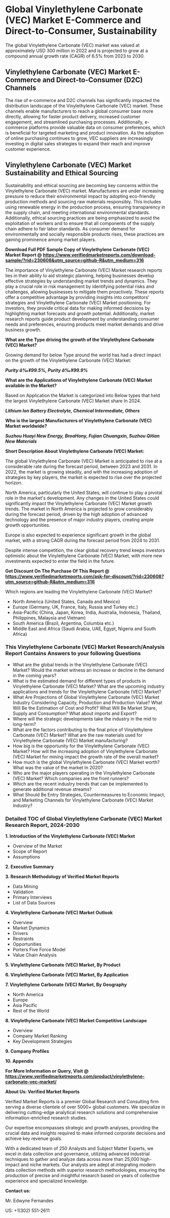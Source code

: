 <h1>Global Vinylethylene Carbonate (VEC) Market E-Commerce and Direct-to-Consumer, Sustainability</h1><p class=""><p>The global Vinylethylene Carbonate (VEC) market was valued at approximately USD 300 million in 2022 and is projected to grow at a compound annual growth rate (CAGR) of 6.5% from 2023 to 2030.</p><h2>Vinylethylene Carbonate (VEC) Market E-Commerce and Direct-to-Consumer (D2C) Channels</h2><p>The rise of e-commerce and D2C channels has significantly impacted the distribution landscape of the Vinylethylene Carbonate (VEC) market. These channels enable manufacturers to reach a global consumer base more directly, allowing for faster product delivery, increased customer engagement, and streamlined purchasing processes. Additionally, e-commerce platforms provide valuable data on consumer preferences, which is beneficial for targeted marketing and product innovation. As the adoption of online purchasing continues to grow, VEC suppliers are increasingly investing in digital sales strategies to expand their reach and improve customer experience.</p><h2>Vinylethylene Carbonate (VEC) Market Sustainability and Ethical Sourcing</h2><p>Sustainability and ethical sourcing are becoming key concerns within the Vinylethylene Carbonate (VEC) market. Manufacturers are under increasing pressure to reduce their environmental impact by adopting eco-friendly production methods and sourcing raw materials responsibly. This includes using renewable energy in the production process, ensuring transparency in the supply chain, and meeting international environmental standards. Additionally, ethical sourcing practices are being emphasized to avoid the exploitation of workers and to ensure that all components of the supply chain adhere to fair labor standards. As consumer demand for environmentally and socially responsible products rises, these practices are gaining prominence among market players.</p></p><p class=""><strong>Download Full PDF Sample Copy of Vinylethylene Carbonate (VEC) Market Report @ <a href="https://www.verifiedmarketreports.com/download-sample/?rid=230608&utm_source=github-R&utm_medium=316" target="_blank">https://www.verifiedmarketreports.com/download-sample/?rid=230608&utm_source=github-R&utm_medium=316</a></strong></p><p>The importance of&nbsp;Vinylethylene Carbonate (VEC) Market research reports lies in their ability to aid strategic planning, helping businesses develop effective strategies by understanding market trends and dynamics. They play a crucial role in risk management by identifying potential risks and challenges, allowing businesses to mitigate them proactively. These reports offer a competitive advantage by providing insights into competitors' strategies and Vinylethylene Carbonate (VEC) Market positioning. For investors, they provide critical data for making informed decisions by highlighting market forecasts and growth potential. Additionally, market research reports guide product development by understanding consumer needs and preferences, ensuring products meet market demands and drive business growth.</p><p><strong>What are the&nbsp;Type driving the growth of the Vinylethylene Carbonate (VEC) Market?</strong></p><p id="" class="">Growing demand for below Type around the world has had a direct impact on the growth of the Vinylethylene Carbonate (VEC) Market:</p><p class=""><em><strong>Purity â‰¥99.5%, Purity â‰¥99.9%</strong></em></p><p class=""><strong>What are the&nbsp;Applications&nbsp;of Vinylethylene Carbonate (VEC) Market available in the Market?</strong></p><p id="" class="">Based on Application the Market is categorized into Below types that held the largest Vinylethylene Carbonate (VEC) Market share In 2024.</p><p class=""><em><strong>Lithium Ion Battery Electrolyte, Chemical Intermediate, Others</strong></em></p><p class=""><strong>Who is the largest Manufacturers of Vinylethylene Carbonate (VEC) Market worldwide?</strong></p><p><em><strong>Suzhou Huayi New Energy, BroaHony, Fujian Chuangxin, Suzhou Qitian New Materials</strong></em></p><p id="" class=""><strong>Short Description About Vinylethylene Carbonate (VEC) Market:</strong></p><p>The global Vinylethylene Carbonate (VEC) Market is anticipated to rise at a considerable rate during the forecast period, between 2023 and 2031. In 2022, the market is growing steadily, and with the increasing adoption of strategies by key players, the market is expected to rise over the projected horizon.</p><p>North America, particularly the United States, will continue to play a pivotal role in the market's development. Any changes in the United States could significantly impact the Vinylethylene Carbonate (VEC) Market growth trends. The market in North America is projected to grow considerably during the forecast period, driven by the high adoption of advanced technology and the presence of major industry players, creating ample growth opportunities.</p><p>Europe is also expected to experience significant growth in the global market, with a strong CAGR during the forecast period from 2024 to 2031.</p><p>Despite intense competition, the clear global recovery trend keeps investors optimistic about the Vinylethylene Carbonate (VEC) Market, with more new investments expected to enter the field in the future.</p><p id="" class=""><strong>Get Discount On The Purchase Of This Report @ <a href="https://www.verifiedmarketreports.com/ask-for-discount/?rid=230608?utm_source=github-R&utm_medium=316" target="_blank">https://www.verifiedmarketreports.com/ask-for-discount/?rid=230608?utm_source=github-R&utm_medium=316</a></strong></p><p class="">Which regions are leading the Vinylethylene Carbonate (VEC) Market?</p><ul><li>North America (United States, Canada and Mexico)</li><li>Europe (Germany, UK, France, Italy, Russia and Turkey etc.)</li><li>Asia-Pacific (China, Japan, Korea, India, Australia, Indonesia, Thailand, Philippines, Malaysia and Vietnam)</li><li>South America (Brazil, Argentina, Columbia etc.)</li><li>Middle East and Africa (Saudi Arabia, UAE, Egypt, Nigeria and South Africa)</li></ul><h3 id="" class="">This Vinylethylene Carbonate (VEC) Market Research/Analysis Report Contains Answers to your following Questions</h3><ul><li>What are the global trends in the Vinylethylene Carbonate (VEC) Market? Would the market witness an increase or decline in the demand in the coming years?</li><li>What is the estimated demand for different types of products in Vinylethylene Carbonate (VEC) Market? What are the upcoming industry applications and trends for the Vinylethylene Carbonate (VEC) Market?</li><li>What Are Projections of Global Vinylethylene Carbonate (VEC) Market Industry Considering Capacity, Production and Production Value? What Will Be the Estimation of Cost and Profit? What Will Be Market Share, Supply and Consumption? What about imports and Export?</li><li>Where will the strategic developments take the industry in the mid to long-term?</li><li>What are the factors contributing to the final price of Vinylethylene Carbonate (VEC) Market? What are the raw materials used for Vinylethylene Carbonate (VEC) Market manufacturing?</li><li>How big is the opportunity for the Vinylethylene Carbonate (VEC) Market? How will the increasing adoption of Vinylethylene Carbonate (VEC) Market for mining impact the growth rate of the overall market?</li><li>How much is the global Vinylethylene Carbonate (VEC) Market worth? What was the value of the market In 2020?</li><li>Who are the major players operating in the Vinylethylene Carbonate (VEC) Market? Which companies are the front runners?</li><li>Which are the recent industry trends that can be implemented to generate additional revenue streams?</li><li>What Should Be Entry Strategies, Countermeasures to Economic Impact, and Marketing Channels for Vinylethylene Carbonate (VEC) Market Industry?</li></ul><h3 id="" class="">Detailed TOC of Global Vinylethylene Carbonate (VEC) Market Research Report, 2024-2030</h3><p id="" class=""><strong>1. Introduction of the Vinylethylene Carbonate (VEC) Market</strong></p><ul><li>Overview of the Market</li><li>Scope of Report</li><li>Assumptions</li></ul><p id="" class=""><strong>2. Executive Summary</strong></p><p id="" class=""><strong>3. Research Methodology of Verified Market Reports</strong></p><ul><li>Data Mining</li><li>Validation</li><li>Primary Interviews</li><li>List of Data Sources</li></ul><p id="" class=""><strong>4. Vinylethylene Carbonate (VEC) Market Outlook</strong></p><ul><li>Overview</li><li>Market Dynamics</li><li>Drivers</li><li>Restraints</li><li>Opportunities</li><li>Porters Five Force Model</li><li>Value Chain Analysis</li></ul><p id="" class=""><strong>5. Vinylethylene Carbonate (VEC) Market, By Product</strong></p><p id="" class=""><strong>6. Vinylethylene Carbonate (VEC) Market, By Application</strong></p><p id="" class=""><strong>7. Vinylethylene Carbonate (VEC) Market, By Geography</strong></p><ul><li>North America</li><li>Europe</li><li>Asia Pacific</li><li>Rest of the World</li></ul><p id="" class=""><strong>8. Vinylethylene Carbonate (VEC) Market Competitive Landscape</strong></p><ul><li>Overview</li><li>Company Market Ranking</li><li>Key Development Strategies</li></ul><p id="" class=""><strong>9. Company Profiles</strong></p><p id="" class=""><strong>10. Appendix</strong></p><p id="" class=""><strong>For More Information or Query, Visit @ <a href="https://www.verifiedmarketreports.com/product/vinylethylene-carbonate-vec-market/" target="_blank">https://www.verifiedmarketreports.com/product/vinylethylene-carbonate-vec-market/</a></strong></p><p id="" class=""><strong>About Us: Verified Market Reports</strong></p><p id="" class="">Verified Market Reports is a premier Global Research and Consulting firm serving a diverse clientele of over 5000+ global customers. We specialize in delivering cutting-edge analytical research solutions and comprehensive information-enriched research studies.</p><p id="" class="">Our expertise encompasses strategic and growth analyses, providing the crucial data and insights required to make informed corporate decisions and achieve key revenue goals.</p><p id="" class="">With a dedicated team of 250 Analysts and Subject Matter Experts, we excel in data collection and governance, utilizing advanced industrial techniques to gather and analyze data across more than 25,000 high-impact and niche markets. Our analysts are adept at integrating modern data collection methods with superior research methodologies, ensuring the production of precise and insightful research based on years of collective experience and specialized knowledge.</p><p id="" class=""><strong>Contact us:</strong></p><p id="" class="">Mr. Edwyne Fernandes</p><p id="" class="">US: +1(302) 551-2611</p>